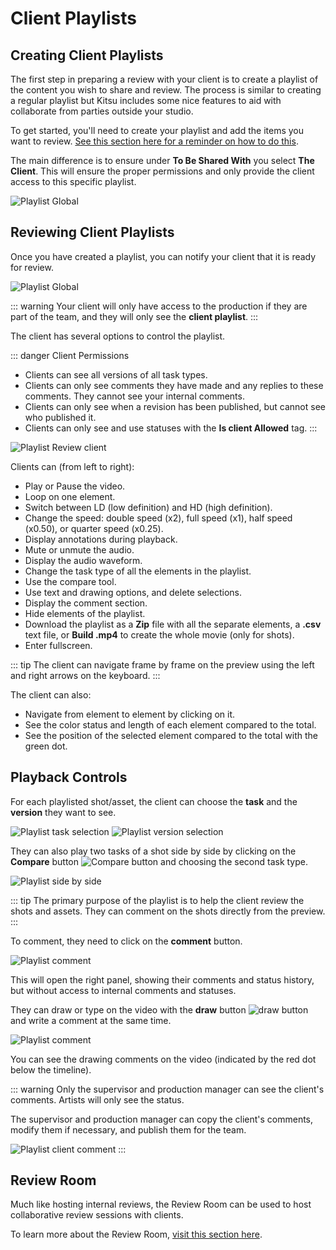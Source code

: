 # Client Playlists

## Creating Client Playlists

The first step in preparing a review with your client is to create a playlist of the content you wish to share and review. The process is similar to creating a regular playlist but Kitsu includes some nice features to aid with collaborate from parties outside your studio.

To get started, you'll need to create your playlist and add the items you want to review. [See this section here for a reminder on how to do this](../review/README.md#create-a-playlist).

The main difference is to ensure under **To Be Shared With** you select **The Client**. This will ensure the proper permissions and only provide the client access to this specific playlist.

![Playlist Global](../img/getting-started/client_playlist_create.png)

## Reviewing Client Playlists

Once you have created a playlist, you can notify your client that it is ready for review.

![Playlist Global](../img/getting-started/playlist_global_client.png)

::: warning
Your client will only have access to the production if they are part of the team, and they will only see the **client playlist**.
:::

<!-- is there a specific way to do this? Or when they log in they will see it? How Do you tell which playlist to use if there are multiple clients on the same project? -->

The client has several options to control the playlist.

::: danger Client Permissions
- Clients can see all versions of all task types.
- Clients can only see comments they have made and any replies to these comments. They cannot see your internal comments.
- Clients can only see when a revision has been published, but cannot see who published it.
- Clients can only see and use statuses with the **Is client Allowed** tag.
:::

![Playlist Review client](../img/getting-started/playlist_review_client.png)

Clients can (from left to right):
* Play or Pause the video.
* Loop on one element.
* Switch between LD (low definition) and HD (high definition).
* Change the speed: double speed (x2), full speed (x1), half speed (x0.50), or quarter speed (x0.25).
* Display annotations during playback.
* Mute or unmute the audio.
* Display the audio waveform.
* Change the task type of all the elements in the playlist.
* Use the compare tool.
* Use text and drawing options, and delete selections.
* Display the comment section.
* Hide elements of the playlist.
* Download the playlist as a **Zip** file with all the separate elements, a **.csv** text file, or **Build .mp4** to create the whole movie (only for shots).
* Enter fullscreen.

::: tip
The client can navigate frame by frame on the preview using the left and right arrows on the keyboard.
:::

The client can also:
* Navigate from element to element by clicking on it.
* See the color status and length of each element compared to the total.
* See the position of the selected element compared to the total with the green dot.

## Playback Controls

For each playlisted shot/asset, the client can choose the **task** and the **version** they want to see.

![Playlist task selection](../img/getting-started/playlist_task_selection.png)
![Playlist version selection](../img/getting-started/playlist_version_selection.png)

They can also play two tasks of a shot side by side by clicking on the **Compare** button ![Compare button](../img/getting-started/compare_button.png) and choosing the second task type.

![Playlist side by side](../img/getting-started/playlist_side_by_side.png)

::: tip
The primary purpose of the playlist is to help the client review the shots and assets. They can comment on the shots directly from the preview.
:::

To comment, they need to click on the **comment** button.

![Playlist comment](../img/getting-started/playlist_comment_button_client.png)

This will open the right panel, showing their comments and status history, but without access to internal comments and statuses.

They can draw or type on the video with the **draw** button ![draw button](../img/getting-started/draw.png) and write a comment at the same time.

![Playlist comment](../img/getting-started/playlist_comment_client.png)

You can see the drawing comments on the video (indicated by the red dot below the timeline).

::: warning 
Only the supervisor and production manager can see the client's comments. Artists will only see the status.

The supervisor and production manager can copy the client's comments, modify them if necessary, and publish them for the team.

![Playlist client comment](../img/getting-started/client_comment.png)
:::

## Review Room

Much like hosting internal reviews, the Review Room can be used to host collaborative review sessions with clients.

To learn more about the Review Room, [visit this section here](../review/README.md#review-room).

<!-- Is this section necessary? Is there a difference between reviewing a client playlist normally, VS in the review room? -->

